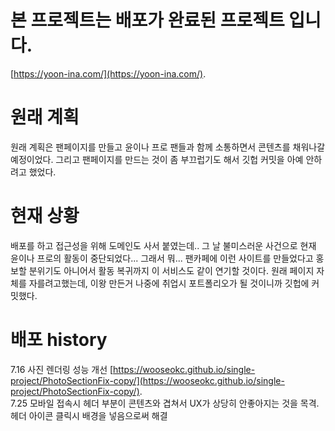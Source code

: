 # 본 프로젝트는 배포가 완료된 프로젝트 입니다.
[https://yoon-ina.com/](https://yoon-ina.com/).

# 원래 계획
원래 계획은 팬페이지를 만들고 윤이나 프로 팬들과 함께 소통하면서 콘텐츠를 채워나갈 예정이었다. 그리고 팬페이지를 만드는 것이 좀 부끄럽기도 해서 깃헙 커밋을 아예 안하려고 했었다.

# 현재 상황
배포를 하고 접근성을 위해 도메인도 사서 붙였는데.. 그 날 불미스러운 사건으로 현재 윤이나 프로의 활동이 중단되었다... 그래서 뭐... 팬카페에 이런 사이트를 만들었다고 홍보할 분위기도 아니어서 활동 복귀까지 이 서비스도 같이 연기할 것이다. 원래 페이지 자체를 자를려고했는데, 이왕 만든거 나중에 취업시 포트폴리오가 될 것이니까 깃헙에 커밋했다.

# 배포 history
7.16
사진 렌더링 성능 개선 
[https://wooseokc.github.io/single-project/PhotoSectionFix-copy/](https://wooseokc.github.io/single-project/PhotoSectionFix-copy/).
<br>
7.25 
모바일 접속시 헤더 부분이 콘텐츠와 겹쳐서 UX가 상당히 안좋아지는 것을 목격. 헤더 아이콘 클릭시 배경을 넣음으로써 해결

